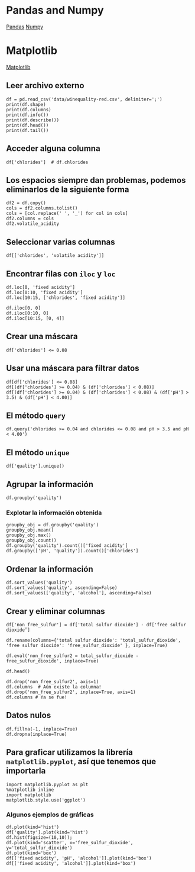 # Pandas and Numpy

[Pandas](https://anaconda.org/anaconda/pandas)
[Numpy](https://anaconda.org/anaconda/numpy)

# Matplotlib

[Matplotlib](https://matplotlib.org/gallery/index.html)

## Leer archivo externo

```
df = pd.read_csv('data/winequality-red.csv', delimiter=';')
print(df.shape)
print(df.columns)
print(df.info())
print(df.describe())
print(df.head())
print(df.tail())
```

## Acceder alguna columna
```
df['chlorides']  # df.chlorides
```

## Los espacios siempre dan problemas, podemos eliminarlos de la siguiente forma
```
df2 = df.copy()
cols = df2.columns.tolist()
cols = [col.replace(' ', '_') for col in cols]
df2.columns = cols
df2.volatile_acidity
```

## Seleccionar varias columnas
```
df[['chlorides', 'volatile acidity']]
```

## Encontrar filas con `iloc` y `loc`
```
df.loc[0, 'fixed acidity']
df.loc[0:10, 'fixed acidity']
df.loc[10:15, ['chlorides', 'fixed acidity']]
```
```
df.iloc[0, 0]
df.iloc[0:10, 0]
df.iloc[10:15, [0, 4]]
```

## Crear una máscara
```
df['chlorides'] <= 0.08
```

## Usar una máscara para filtrar datos
```
df[df['chlorides'] <= 0.08]
df[(df['chlorides'] >= 0.04) & (df['chlorides'] < 0.08)]
df[(df['chlorides'] >= 0.04) & (df['chlorides'] < 0.08) & (df['pH'] > 3.5) & (df['pH'] < 4.00)]
```

## El método `query`
```
df.query('chlorides >= 0.04 and chlorides <= 0.08 and pH > 3.5 and pH < 4.00')
```

## El método `unique`
```
df['quality'].unique()
```

## Agrupar la información
```
df.groupby('quality')
```
### Explotar la información obtenida
```
groupby_obj = df.groupby('quality')
groupby_obj.mean()
groupby_obj.max()
groupby_obj.count()
df.groupby('quality').count()['fixed acidity']
df.groupby(['pH', 'quality']).count()['chlorides']
```

## Ordenar la información
```
df.sort_values('quality')
df.sort_values('quality', ascending=False)
df.sort_values(['quality', 'alcohol'], ascending=False)
```

## Crear y eliminar columnas
```
df['non_free_sulfur'] = df['total sulfur dioxide'] - df['free sulfur dioxide']

df.rename(columns={'total sulfur dioxide': 'total_sulfur_dioxide', 'free sulfur dioxide': 'free_sulfur_dioxide' }, inplace=True)

df.eval('non_free_sulfur2 = total_sulfur_dioxide - free_sulfur_dioxide', inplace=True)

df.head()

df.drop('non_free_sulfur2', axis=1)
df.columns  # Aún existe la columna!
df.drop('non_free_sulfur2', inplace=True, axis=1)
df.columns # Ya se fue!
```

## Datos nulos
```
df.fillna(-1, inplace=True)
df.dropna(inplace=True)
```

## Para graficar utilizamos la librería `matplotlib.pyplot`, así que tenemos que importarla
```
import matplotlib.pyplot as plt
%matplotlib inline
import matplotlib
matplotlib.style.use('ggplot')
```

### Algunos ejemplos de gráficas
```
df.plot(kind='hist')
df['quality'].plot(kind='hist')
df.hist(figsize=(10,10));
df.plot(kind='scatter', x='free_sulfur_dioxide', y='total_sulfur_dioxide')
df.plot(kind='box')
df[['fixed acidity', 'pH', 'alcohol']].plot(kind='box')
df[['fixed acidity', 'alcohol']].plot(kind='box')
```